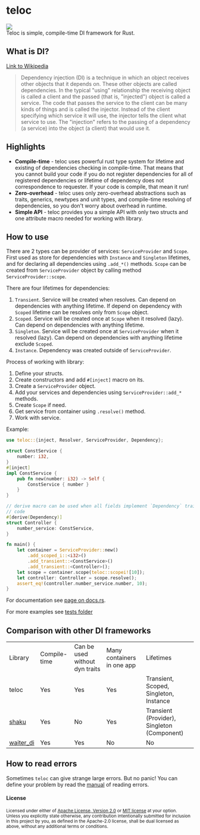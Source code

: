 # teloc
<div>
  <a href="https://github.com/teloxide/teloxide/actions">
    <img src="https://github.com/teloxide/teloxide/workflows/Continuous%20integration/badge.svg">
  </a>
</div>
Teloc is simple, compile-time DI framework for Rust.

## What is DI?
[Link to Wikipedia](https://en.wikipedia.org/wiki/Dependency_injection)

> Dependency injection (DI) is a technique in which an object receives other objects that it depends on. These other objects are called dependencies. 
> In the typical "using" relationship the receiving object is called a client and the passed (that is, "injected") object is called a service. 
> The code that passes the service to the client can be many kinds of things and is called the injector. Instead of the client specifying which service 
> it will use, the injector tells the client what service to use. The "injection" refers to the passing of a dependency (a service) into the object 
> (a client) that would use it. 

## Highlights
- **Compile-time** - teloc uses powerful rust type system for lifetime and existing of dependencies checking in 
compile-time. That means that you cannot build your code if you do not register dependencies for all of registered 
dependencies or lifetime of dependency does not correspondence to requester. If your code is compile, that mean it run!
- **Zero-overhead** - teloc uses only zero-overhead abstractions such as traits, generics, newtypes and unit types, and
compile-time resolving of dependencies, so you don't worry about overhead in runtime.
- **Simple API** - teloc provides you a simple API with only two structs and one attribute macro needed for working with
library.

## How to use
There are 2 types can be provider of services: `ServiceProvider` and `Scope`. First used as store for dependencies with
`Instance` and `Singleton` lifetimes, and for declaring all dependencies using `.add_*()` methods. `Scope` can be 
created from `ServiceProvider` object by calling method `ServiceProvider::scope`.

There are four lifetimes for dependencies:
1. `Transient`. Service will be created when resolves. Can depend on dependencies with anything lifetime. If depend on
dependency with `Scoped` lifetime can be resolves only from `Scope` object.
2. `Scoped`. Service will be created once at `Scope` when it resolved (lazy). Can depend on dependencies with anything 
lifetime.
3. `Singleton`. Service will be created once at `ServiceProvider` when it resolved (lazy). Can depend on dependencies 
with anything lifetime exclude `Scoped`.
4. `Instance`. Dependency was created outside of `ServiceProvider`.

Process of working with library:
1. Define your structs.
2. Create constructors and add `#[inject]` macro on its.
3. Create a `ServiceProvider` object.
4. Add your services and dependencies using `ServiceProvider::add_*` methods.
5. Create `Scope` if need.
6. Get service from container using `.resolve()` method.
7. Work with service.

Example:
```rust
use teloc::{inject, Resolver, ServiceProvider, Dependency};

struct ConstService {
    number: i32,
}
#[inject]
impl ConstService {
    pub fn new(number: i32) -> Self {
        ConstService { number }
    }
}

// derive macro can be used when all fields implement `Dependency` trait, but we do not recommend use it in production
// code
#[derive(Dependency)]
struct Controller {
    number_service: ConstService,
}

fn main() {
    let container = ServiceProvider::new()
        .add_scoped_i::<i32>()
        .add_transient::<ConstService>()
        .add_transient::<Controller>();
    let scope = container.scope(teloc::scopei![10]);
    let controller: Controller = scope.resolve();
    assert_eq!(controller.number_service.number, 10);
}
```

For documentation see [page on docs.rs](https://docs.rs/teloc/).

For more examples see [tests folder](/teloc/tests)

## Comparison with other DI frameworks
<table>
<tr>
<td>Library</td>
<td>Compile-time</td>
<td>Can be used without dyn traits</td>
<td>Many containers in one app</td>
<td>Lifetimes</td>
</tr>
<tr>
<td>teloc</td>
<td>Yes</td>
<td>Yes</td>
<td>Yes</td>
<td>Transient, Scoped, Singleton, Instance</td>
</tr>
<tr>
<td><a href="https://github.com/Mcat12/shaku">shaku</a></td>
<td>Yes</td>
<td>No</td>
<td>Yes</td>
<td>Transient (Provider), Singleton (Component)</td>
</tr>
<tr>
<td><a href="https://github.com/dmitryb-dev/waiter">waiter_di</a></td>
<td>Yes</td>
<td>Yes</td>
<td>No</td>
<td>No</td>
</tr>
</table>

## How to read errors
Sometimes `teloc` can give strange large errors. But no panic! You can define your problem by read the <a href="HOW-TO-READ-ERRORS.md">manual</a> of reading errors.

#### License

<sup>
Licensed under either of <a href="LICENSE-APACHE">Apache License, Version
2.0</a> or <a href="LICENSE-MIT">MIT license</a> at your option.
</sup>

<br>

<sub>
Unless you explicitly state otherwise, any contribution intentionally submitted
for inclusion in this project by you, as defined in the Apache-2.0 license,
shall be dual licensed as above, without any additional terms or conditions.
</sub>
